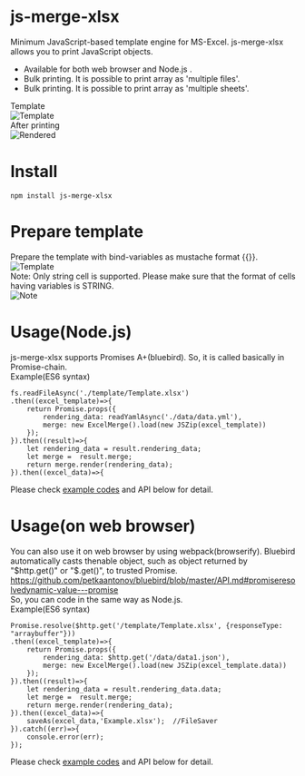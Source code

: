# js-merge-xlsx  
Minimum JavaScript-based template engine for MS-Excel. js-merge-xlsx allows you to print JavaScript objects.

- Available for both web browser and Node.js .
- Bulk printing. It is possible to print array as 'multiple files'. 
- Bulk printing. It is possible to print array as 'multiple sheets'. 

Template  
![Template](https://raw.githubusercontent.com/hagasatoshi/js-merge-xlsx/master/image/before2.png)  
After printing  
![Rendered](https://raw.githubusercontent.com/hagasatoshi/js-merge-xlsx/master/image/after.png)  

# Install
```
npm install js-merge-xlsx
```

# Prepare template  
Prepare the template with bind-variables as mustache format {{}}.
![Template](https://raw.githubusercontent.com/hagasatoshi/js-merge-xlsx/master/image/before2.png)  
Note: Only string cell is supported. Please make sure that the format of cells having variables is STRING.  
![Note](https://raw.githubusercontent.com/hagasatoshi/js-merge-xlsx/master/image/cell_format.png)

# Usage(Node.js)  
js-merge-xlsx supports Promises A+(bluebird). So, it is called basically in Promise-chain.  
Example(ES6 syntax)  
```
fs.readFileAsync('./template/Template.xlsx')
.then((excel_template)=>{
    return Promise.props({
        rendering_data: readYamlAsync('./data/data.yml'),
        merge: new ExcelMerge().load(new JSZip(excel_template))
    });
}).then((result)=>{
    let rendering_data = result.rendering_data;
    let merge =  result.merge;
    return merge.render(rendering_data);
}).then((excel_data)=>{
```

Please check [example codes](https://github.com/hagasatoshi/js-merge-xlsx/tree/master/example/1_node) and API below for detail.

# Usage(on web browser)
You can also use it on web browser by using webpack(browserify). 
Bluebird automatically casts thenable object, such as object returned by "$http.get()" or "$.get()", to trusted Promise. https://github.com/petkaantonov/bluebird/blob/master/API.md#promiseresolvedynamic-value---promise  
So, you can code in the same way as Node.js.    
Example(ES6 syntax)  
```
Promise.resolve($http.get('/template/Template.xlsx', {responseType: "arraybuffer"}))
.then((excel_template)=>{
    return Promise.props({
        rendering_data: $http.get('/data/data1.json'),
        merge: new ExcelMerge().load(new JSZip(excel_template.data))
    });
}).then((result)=>{
    let rendering_data = result.rendering_data.data;
    let merge =  result.merge;
    return merge.render(rendering_data);
}).then((excel_data)=>{
    saveAs(excel_data,'Example.xlsx');  //FileSaver
}).catch((err)=>{
    console.error(err);
});
```

Please check [example codes](https://github.com/hagasatoshi/js-merge-xlsx/tree/master/example/2_express) and API below for detail.
